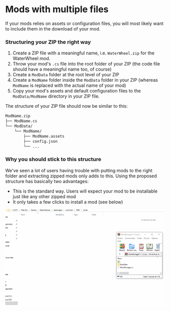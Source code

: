 # Mods with multiple files

If your mods relies on assets or configuration files, you will most likely want to include them in the download of your mod.

### Structuring your ZIP the right way

1. Create a ZIP file with a meaningful name, i.e. `WaterWheel.zip` for the WaterWheel mod.
2. Throw your mod's `.cs` file into the root folder of your ZIP \(the code file should have a meaningful name too, of course\)
3. Create a `ModData` folder at the root level of your ZIP
4. Create a `ModName` folder inside the `ModData` folder in your ZIP \(whereas `ModName` is replaced with the actual name of your mod\)
5. Copy your mod's assets and default configuration files to the `ModData/ModName` directory in your ZIP file.

The structure of your ZIP file should now be similar to this:

```text
ModName.zip
├── ModName.cs
└── ModData/
    └── ModName/
        ├── ModName.assets
        ├── config.json
        └── ...
```

### Why you should stick to this structure

We've seen a lot of users having trouble with putting mods to the right folder and extracting zipped mods only adds to this. Using the proposed structure has basically two advantages:

* This is the standard way. Users will expect your mod to be installable just like any other zipped mod 
* It only takes a few clicks to install a mod \(see below\)

![Our mod installation guide](../.gitbook/assets/howtoinstallacontentmod.gif)



